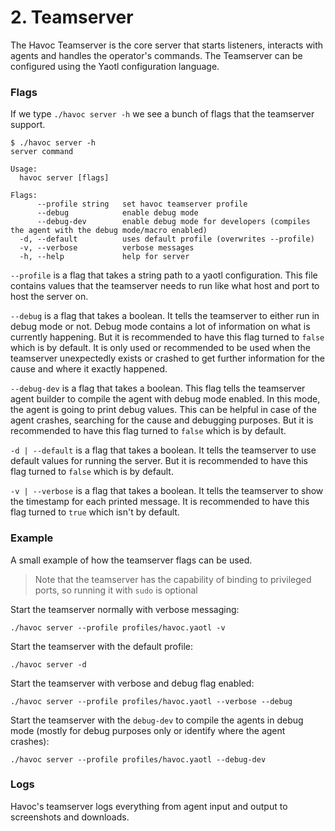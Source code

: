 # 2. Teamserver

The Havoc Teamserver is the core server that starts listeners, interacts with agents and handles the operator's commands. 
The Teamserver can be configured using the Yaotl configuration language. 

### Flags

If we type `./havoc server -h` we see a bunch of flags that the teamserver support.
```
$ ./havoc server -h
server command

Usage:
  havoc server [flags]

Flags:
      --profile string   set havoc teamserver profile
      --debug            enable debug mode
      --debug-dev        enable debug mode for developers (compiles the agent with the debug mode/macro enabled)
  -d, --default          uses default profile (overwrites --profile)
  -v, --verbose          verbose messages
  -h, --help             help for server
```

`--profile` is a flag that takes a string path to a yaotl configuration. This file contains values that the teamserver needs to run like what host and port to host the server on. 

`--debug` is a flag that takes a boolean. It tells the teamserver to either run in debug mode or not. Debug mode contains a lot of information on what is currently happening. But it is recommended to have this flag turned to `false` which is by default. 
It is only used or recommended to be used when the teamserver unexpectedly exists or crashed to get further information for the cause and where it exactly happened. 

`--debug-dev` is a flag that takes a boolean. This flag tells the teamserver agent builder to compile the agent with debug mode enabled. In this mode, the agent is going to print debug values. This can be helpful in case of the agent crashes, searching for the cause and debugging purposes. But it is recommended to have this flag turned to `false` which is by default. 

`-d | --default` is a flag that takes a boolean. It tells the teamserver to use default values for running the server. But it is recommended to have this flag turned to `false` which is by default. 

`-v | --verbose` is a flag that takes a boolean. It tells the teamserver to show the timestamp for each printed message. It is recommended to have this flag turned to `true` which isn't by default. 

### Example
A small example of how the teamserver flags can be used. <br>
> Note that the teamserver has the capability of binding to privileged ports, so running it with `sudo` is optional

Start the teamserver normally with verbose messaging:
```
./havoc server --profile profiles/havoc.yaotl -v
```

Start the teamserver with the default profile:
```
./havoc server -d
```

Start the teamserver with verbose and debug flag enabled: 
```
./havoc server --profile profiles/havoc.yaotl --verbose --debug
```

Start the teamserver with the `debug-dev` to compile the agents in debug mode (mostly for debug purposes only or identify where the agent crashes): 
```
./havoc server --profile profiles/havoc.yaotl --debug-dev
```

### Logs

Havoc's teamserver logs everything from agent input and output to screenshots and downloads. 
